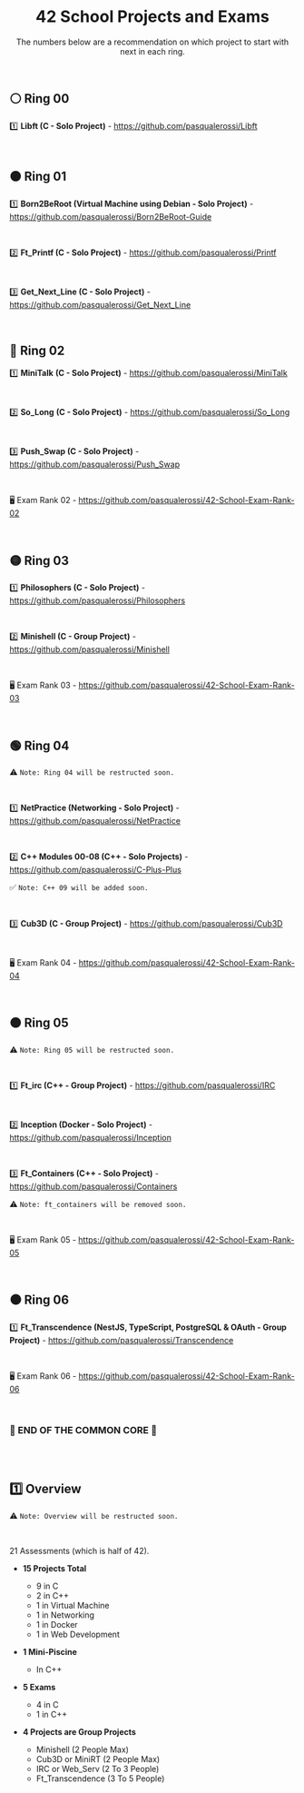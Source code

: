 <div align="center">

# 42 School Projects and Exams

The numbers below are a recommendation on which project to start with next in each ring.

</div>


<br>

## ⚪ Ring 00

</div>

1️⃣ **Libft (C - Solo Project)** - https://github.com/pasqualerossi/Libft


<br>

## 🟠 Ring 01

</div>

1️⃣ **Born2BeRoot (Virtual Machine using Debian - Solo Project)** - https://github.com/pasqualerossi/Born2BeRoot-Guide

<br>

2️⃣ **Ft_Printf (C - Solo Project)** - https://github.com/pasqualerossi/Printf

<br>

3️⃣ **Get_Next_Line (C - Solo Project)** - https://github.com/pasqualerossi/Get_Next_Line 


<br>

## 🔵 Ring 02

</div>

1️⃣ **MiniTalk** **(C - Solo Project)** - https://github.com/pasqualerossi/MiniTalk

<br>

2️⃣ **So_Long** **(C - Solo Project)** - https://github.com/pasqualerossi/So_Long

<br>

3️⃣ **Push_Swap (C - Solo Project)** - https://github.com/pasqualerossi/Push_Swap

<br>

🖥️ Exam Rank 02 - https://github.com/pasqualerossi/42-School-Exam-Rank-02


<br>

## 🟡 Ring 03

</div>

1️⃣ **Philosophers (C - Solo Project)** - https://github.com/pasqualerossi/Philosophers

<br>

2️⃣ **Minishell (C - Group Project)** - https://github.com/pasqualerossi/Minishell

<br>

🖥️ Exam Rank 03 - https://github.com/pasqualerossi/42-School-Exam-Rank-03 


<br>

## 🟢 Ring 04

:warning: ```Note: Ring 04 will be restructed soon.```

<br>

</div>

1️⃣ **NetPractice (Networking - Solo Project)** - https://github.com/pasqualerossi/NetPractice

<br>

2️⃣ **C++ Modules 00-08 (C++ - Solo Projects)** - https://github.com/pasqualerossi/C-Plus-Plus

:white_check_mark: ```Note: C++ 09 will be added soon.```

<br>

3️⃣ **Cub3D (C - Group Project)** - https://github.com/pasqualerossi/Cub3D

<br>

🖥️ Exam Rank 04 - https://github.com/pasqualerossi/42-School-Exam-Rank-04


<br>

## 🟤 Ring 05

:warning: ```Note: Ring 05 will be restructed soon.```

<br>

</div>

1️⃣ **Ft_irc (C++ - Group Project)** - https://github.com/pasqualerossi/IRC

<br>

2️⃣ **Inception (Docker - Solo Project)** - https://github.com/pasqualerossi/Inception

<br>

3️⃣ **Ft_Containers (C++ - Solo Project)** - https://github.com/pasqualerossi/Containers

:warning: ```Note: ft_containers will be removed soon.```

<br>

🖥️ Exam Rank 05 - https://github.com/pasqualerossi/42-School-Exam-Rank-05


<br>

## ⚫ Ring 06

</div>

1️⃣ **Ft_Transcendence (NestJS, TypeScript, PostgreSQL & OAuth - Group Project)** - https://github.com/pasqualerossi/Transcendence 

<br>

🖥️ Exam Rank 06 - https://github.com/pasqualerossi/42-School-Exam-Rank-06


<br>

### :balloon: END OF THE COMMON CORE :balloon:

<br>
<br>

## :one: Overview

:warning: ```Note: Overview will be restructed soon.```

<br>

21 Assessments (which is half of 42).

</div>

- **15 Projects Total** 
  - 9 in C
  - 2 in C++
  - 1 in Virtual Machine
  - 1 in Networking
  - 1 in Docker
  - 1 in Web Development
  
- **1 Mini-Piscine**
  - In C++

- **5 Exams**
  - 4 in C 
  - 1 in C++

- **4 Projects are Group Projects**
  - Minishell (2 People Max)
  - Cub3D or MiniRT (2 People Max)
  - IRC or Web_Serv (2 To 3 People)
  - Ft_Transcendence (3 To 5 People)
